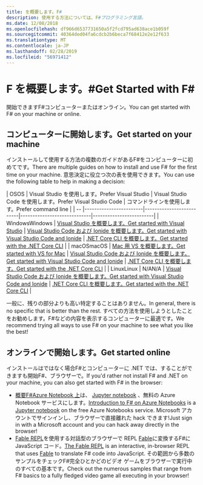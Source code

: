 ```yaml
---
title: を概要します。F#
description: 使用する方法については、F#プログラミング言語。
ms.date: 12/08/2018
ms.openlocfilehash: df966d6537731650a5f2fcd795ad638ace1b059f
ms.sourcegitcommit: 40364ded04fa6cdcb2b6beca7f68412e2e12f633
ms.translationtype: MT
ms.contentlocale: ja-JP
ms.lasthandoff: 02/28/2019
ms.locfileid: "56971412"
---
```

# <a name="get-started-with-f"></a><span data-ttu-id="4d790-103">F を概要します。\#</span><span class="sxs-lookup"><span data-stu-id="4d790-103">Get Started with F\#</span></span>

<span data-ttu-id="4d790-104">開始できますF#コンピューターまたはオンライン。</span><span class="sxs-lookup"><span data-stu-id="4d790-104">You can get started with F# on your machine or online.</span></span>

## <a name="get-started-on-your-machine"></a><span data-ttu-id="4d790-105">コンピューターに開始します。</span><span class="sxs-lookup"><span data-stu-id="4d790-105">Get started on your machine</span></span>

<span data-ttu-id="4d790-106">インストールして使用する方法の複数のガイドがあるF#をコンピューターに初めてです。</span><span class="sxs-lookup"><span data-stu-id="4d790-106">There are multiple guides on how to install and use F# for the first time on your machine.</span></span>  <span data-ttu-id="4d790-107">意思決定に役立つ次の表を使用できます。</span><span class="sxs-lookup"><span data-stu-id="4d790-107">You can use the following table to help in making a decision:</span></span>

| <span data-ttu-id="4d790-108">OS</span><span class="sxs-lookup"><span data-stu-id="4d790-108">OS</span></span> | <span data-ttu-id="4d790-109">Visual Studio を使用します。</span><span class="sxs-lookup"><span data-stu-id="4d790-109">Prefer Visual Studio</span></span> | <span data-ttu-id="4d790-110">Visual Studio Code を使用します。</span><span class="sxs-lookup"><span data-stu-id="4d790-110">Prefer Visual Studio Code</span></span> | <span data-ttu-id="4d790-111">コマンドラインを使用します。</span><span class="sxs-lookup"><span data-stu-id="4d790-111">Prefer command line</span></span> |
| -- |------------------------|--------------------------|-----------------------------|-------------------------|
| <span data-ttu-id="4d790-112">Windows</span><span class="sxs-lookup"><span data-stu-id="4d790-112">Windows</span></span> | [<span data-ttu-id="4d790-113">Visual Studio を概要します。</span><span class="sxs-lookup"><span data-stu-id="4d790-113">Get started with Visual Studio</span></span>](get-started-visual-studio.md) | [<span data-ttu-id="4d790-114">Visual Studio Code および Ionide を概要します。</span><span class="sxs-lookup"><span data-stu-id="4d790-114">Get started with Visual Studio Code and Ionide</span></span>](get-started-vscode.md) | [<span data-ttu-id="4d790-115">.NET Core CLI を概要します。</span><span class="sxs-lookup"><span data-stu-id="4d790-115">Get started with the .NET Core CLI</span></span>](get-started-command-line.md) |
| <span data-ttu-id="4d790-116">macOS</span><span class="sxs-lookup"><span data-stu-id="4d790-116">macOS</span></span> | [<span data-ttu-id="4d790-117">Mac 用 VS を概要します。</span><span class="sxs-lookup"><span data-stu-id="4d790-117">Get started with VS for Mac</span></span>](get-started-with-visual-studio-for-mac.md) | [<span data-ttu-id="4d790-118">Visual Studio Code および Ionide を概要します。</span><span class="sxs-lookup"><span data-stu-id="4d790-118">Get started with Visual Studio Code and Ionide</span></span>](get-started-vscode.md) | [<span data-ttu-id="4d790-119">.NET Core CLI を概要します。</span><span class="sxs-lookup"><span data-stu-id="4d790-119">Get started with the .NET Core CLI</span></span>](get-started-command-line.md) |
| <span data-ttu-id="4d790-120">Linux</span><span class="sxs-lookup"><span data-stu-id="4d790-120">Linux</span></span> | <span data-ttu-id="4d790-121">N/A</span><span class="sxs-lookup"><span data-stu-id="4d790-121">N/A</span></span> | [<span data-ttu-id="4d790-122">Visual Studio Code および Ionide を概要します。</span><span class="sxs-lookup"><span data-stu-id="4d790-122">Get started with Visual Studio Code and Ionide</span></span>](get-started-vscode.md) | [<span data-ttu-id="4d790-123">.NET Core CLI を概要します。</span><span class="sxs-lookup"><span data-stu-id="4d790-123">Get started with the .NET Core CLI</span></span>](get-started-command-line.md) |

<span data-ttu-id="4d790-124">一般に、残りの部分よりも高い特定することはありません。</span><span class="sxs-lookup"><span data-stu-id="4d790-124">In general, there is no specific that is better than the rest.</span></span> <span data-ttu-id="4d790-125">すべての方法を使用しようとしたことをお勧めします。F#などの内容を表示するコンピューターに最適です。</span><span class="sxs-lookup"><span data-stu-id="4d790-125">We recommend trying all ways to use F# on your machine to see what you like the best!</span></span>

## <a name="get-started-online"></a><span data-ttu-id="4d790-126">オンラインで開始します。</span><span class="sxs-lookup"><span data-stu-id="4d790-126">Get started online</span></span>

<span data-ttu-id="4d790-127">インストールはではなく場合F#とコンピューターに .NET では、することができますも開始F#、ブラウザーで。</span><span class="sxs-lookup"><span data-stu-id="4d790-127">If you'd rather not install F# and .NET on your machine, you can also get started with F# in the browser:</span></span>

* <span data-ttu-id="4d790-128">[概要F#Azure Notebook 上](https://notebooks.azure.com/Microsoft/projects/2018-Intro-FSharp/html/Introduction%20to%20FSharp.ipynb)は、 [Jupyter notebook](https://jupyter.org/) 、無料の Azure Notebook サービスにします。</span><span class="sxs-lookup"><span data-stu-id="4d790-128">[Introduction to F# on Azure Notebooks](https://notebooks.azure.com/Microsoft/projects/2018-Intro-FSharp/html/Introduction%20to%20FSharp.ipynb) is a [Jupyter notebook](https://jupyter.org/) on the free Azure Notebooks service.</span></span> <span data-ttu-id="4d790-129">Microsoft アカウントでサインインし、ブラウザーで直接離れた hack できます!</span><span class="sxs-lookup"><span data-stu-id="4d790-129">Just sign in with a Microsoft account and you can hack away directly in the browser!</span></span>
* <span data-ttu-id="4d790-130">[Fable REPL](https://fable.io/repl/)を使用する対話型のブラウザーで REPL [Fable](https://fable.io/)に変換するF#に JavaScript コード。</span><span class="sxs-lookup"><span data-stu-id="4d790-130">[The Fable REPL](https://fable.io/repl/) is an interactive, in-browser REPL that uses [Fable](https://fable.io/) to translate F# code into JavaScript.</span></span> <span data-ttu-id="4d790-131">その範囲から多数のサンプルをチェックF#完全ひとかどのビデオ ゲームをブラウザーで実行中のすべての基本です。</span><span class="sxs-lookup"><span data-stu-id="4d790-131">Check out the numerous samples that range from F# basics to a fully fledged video game all executing in your browser!</span></span>
